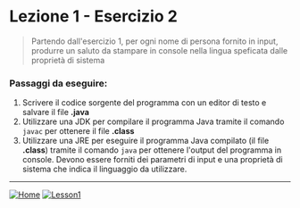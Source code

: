 # Lezione 1 - Esercizio 2

> Partendo dall'esercizio 1, per ogni nome di persona fornito in input, produrre un saluto da stampare in console nella lingua speficata dalle proprietà di sistema

### Passaggi da eseguire:
1. Scrivere il codice sorgente del programma con un editor di testo e salvare il file **.java**
2. Utilizzare una JDK per compilare il programma Java tramite il comando `javac` per ottenere il file **.class**
3. Utilizzare una JRE per eseguire il programma Java compilato (il file **.class**) tramite il comando `java` per ottenere l'output del programma in console. Devono essere forniti dei parametri di input e una proprietà di sistema che indica il linguaggio da utilizzare.

***
[![Home][img_home]][href_home]
[![Lesson1][img_lesson]][href_lesson]

<!-- Definizione dei link per la navigazione -->
[img_home]: <http://files.softicons.com/download/toolbar-icons/soft-icons-by-lokas-software/png/48x48/0007-home.png>
[href_home]: <https://groppedev.github.io/java-getting-started/>
[img_lesson]: <http://files.softicons.com/download/toolbar-icons/ravenna-3d-icons-by-double-j-design/png/48x48/Books.png>
[href_lesson]: <../>
